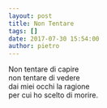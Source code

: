 ```yaml
---
layout: post
title: Non Tentare
tags: []
date: 2017-07-30 15:54:00
author: pietro
---
```

Non tentare di capire<br/>non tentare di vedere<br/>dai miei occhi la ragione<br/>per cui ho scelto di morire.
